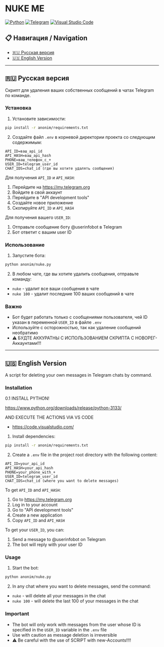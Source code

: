 # NUKE ME

[![Python](https://img.shields.io/badge/Python-3.8+-blue.svg)](
https://www.python.org/downloads/release/python-3133/)
[![Telegram](https://img.shields.io/badge/Telegram-Bot-blue.svg)](https://core.telegram.org/bots)
[![Visual Studio Code](https://img.shields.io/badge/Editor-VSCode-blue.svg?logo=visual-studio-code)](https://code.visualstudio.com/)

## 📋 Навигация / Navigation

- [🇷🇺 Русская версия](#-русская-версия)
- [🇺🇸 English Version](#-english-version)

---

## 🇷🇺 Русская версия

Скрипт для удаления ваших собственных сообщений в чатах Telegram по команде.

### Установка

1. Установите зависимости:
```bash
pip install -r anonim/requirements.txt
```

2. Создайте файл `.env` в корневой директории проекта со следующим содержимым:
```
API_ID=ваш_api_id
API_HASH=ваш_api_hash
PHONE=ваш_телефон_с_+
USER_ID=telegram_user_id
CHAT_IDS=chat_id (где вы хотите удалять сообщения)
```

Для получения `API_ID` и `API_HASH`:
1. Перейдите на https://my.telegram.org
2. Войдите в свой аккаунт
3. Перейдите в "API development tools"
4. Создайте новое приложение
5. Скопируйте `API_ID` и `API_HASH`

Для получения вашего `USER_ID`:
1. Отправьте сообщение боту @userinfobot в Telegram
2. Бот ответит с вашим user ID

### Использование

1. Запустите бота:
```bash
python anonim/nuke.py
```

2. В любом чате, где вы хотите удалить сообщения, отправьте команду:
- `nuke` - удалит все ваши сообщения в чате
- `nuke 100` - удалит последние 100 ваших сообщений в чате

### Важно

- Бот будет работать только с сообщениями пользователя, чей ID указан в переменной `USER_ID` в файле `.env`
- Используйте с осторожностью, так как удаление сообщений необратимо
- ⚠️ БУДТЕ АККУРАТНЫ С ИСПОЛЬЗОВАНИЕМ СКРИПТА С НОВОРЕГ-Аккаунтами!!!

---

## 🇺🇸 English Version

A script for deleting your own messages in Telegram chats by command.

### Installation

0.1 INSTALL PYTHON!

https://www.python.org/downloads/release/python-3133/

AND EXECUTE THE ACTIONS VIA VS CODE
- https://code.visualstudio.com/

1. Install dependencies:
```bash
pip install -r anonim/requirements.txt
```

2. Create a `.env` file in the project root directory with the following content:
```
API_ID=your_api_id
API_HASH=your_api_hash
PHONE=your_phone_with_+
USER_ID=telegram_user_id
CHAT_IDS=chat_id (where you want to delete messages)
```

To get `API_ID` and `API_HASH`:
1. Go to https://my.telegram.org
2. Log in to your account
3. Go to "API development tools"
4. Create a new application
5. Copy `API_ID` and `API_HASH`

To get your `USER_ID`, you can:
1. Send a message to @userinfobot on Telegram
2. The bot will reply with your user ID

### Usage

1. Start the bot:
```bash
python anonim/nuke.py
```

2. In any chat where you want to delete messages, send the command:
- `nuke` - will delete all your messages in the chat
- `nuke 100` - will delete the last 100 of your messages in the chat

### Important

- The bot will only work with messages from the user whose ID is specified in the `USER_ID` variable in the `.env` file
- Use with caution as message deletion is irreversible
- ⚠️ Be careful with the use of SCRIPT with new-Accounts!!!!
        
